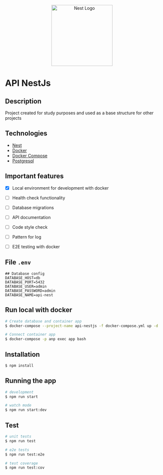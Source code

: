 <p align="center">
  <a href="http://nestjs.com/" target="blank"><img src="https://nestjs.com/img/logo-small.svg" width="200" alt="Nest Logo" /></a>
</p>

# API NestJs


## Description

Project created for study purposes and used as a base structure for other projects


## Technologies

- [Nest](https://github.com/nestjs/nest)
- [Docker](https://www.docker.com/)
- [Docker Compose](https://docs.docker.com/compose/)
- [Postgresql](https://www.postgresql.org/)


## Important features

- [X] Local environment for development with docker
- [ ] Health check functionality
- [ ] Database migrations
- [ ] API documentation
- [ ] Code style check
- [ ] Pattern for log
- [ ] E2E testing with docker


## File `.env` 

```
## Database config
DATABASE_HOST=db
DATABASE_PORT=5432
DATABASE_USER=admin
DATABASE_PASSWORD=admin
DATABASE_NAME=api-nest
```


## Run local with docker

```bash 
# Create database and container app
$ docker-compose --project-name api-nestjs -f docker-compose.yml up -d app db 

# Connect container app
$ docker-compose -p anp exec app bash
```


## Installation

```bash
$ npm install
```

## Running the app

```bash
# development
$ npm run start

# watch mode
$ npm run start:dev
```

## Test

```bash
# unit tests
$ npm run test

# e2e tests
$ npm run test:e2e

# test coverage
$ npm run test:cov
```


